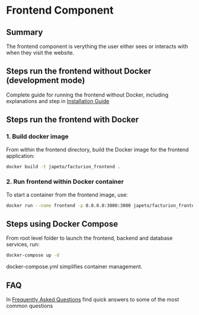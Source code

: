 # Frontend Component

## Summary

The frontend component is verything the user either sees or interacts with when they visit the website.

## Steps run the frontend without Docker (development mode)

Complete guide for running the frontend without Docker, including explanations and step in [Installation Guide](./INSTALLATION.md)

## Steps run the frontend with Docker

### 1. Build docker image

From within the frontend directory, build the Docker image for the frontend application:

```bash
docker build -t japeto/facturion_frontend .
```

### 2. Run frontend within Docker container

To start a container from the frontend image, use:

```bash
docker run --name frontend -p 0.0.0.0:3000:3000 japeto/facturion_frontend
```

## Steps using Docker Compose

From root level folder to launch the frontend, backend and database services, run:

```bash
docker-compose up -d
```

docker-compose.yml simplifies container management.

## FAQ

In [Frequently Asked Questions](./FAQ.md) find quick answers to some of the most common questions

